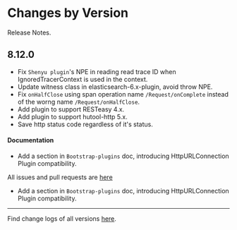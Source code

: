 Changes by Version
==================
Release Notes.

8.12.0
------------------
* Fix `Shenyu plugin`'s NPE in reading read trace ID when IgnoredTracerContext is used in the context.
* Update witness class in elasticsearch-6.x-plugin, avoid throw NPE.
* Fix `onHalfClose` using span operation name `/Request/onComplete` instead of the worng name `/Request/onHalfClose`.
* Add plugin to support RESTeasy 4.x.
* Add plugin to support hutool-http 5.x.
* Save http status code regardless of it's status.

#### Documentation

* Add a section in `Bootstrap-plugins` doc, introducing HttpURLConnection Plugin compatibility.

All issues and pull requests are [here](https://github.com/apache/skywalking/milestone/138?closed=1)

* Add a section in `Bootstrap-plugins` doc, introducing HttpURLConnection Plugin compatibility.
------------------
Find change logs of all versions [here](changes).
